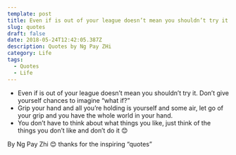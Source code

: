 ```yaml
---
template: post
title: Even if is out of your league doesn’t mean you shouldn’t try it.
slug: quotes
draft: false
date: 2018-05-24T12:42:05.387Z
description: Quotes by Ng Pay ZHi
category: Life
tags:
  - Quotes
  - Life
---
```

* Even if is out of your league doesn’t mean you shouldn’t try it. Don’t give yourself chances to imagine “what if?”
* Grip your hand and all you’re holding is yourself and some air, let go of your grip and you have the whole world in your hand.
* You don’t have to think about what things you like, just think of the things you don’t like and don’t do it 😊

By Ng Pay Zhi 😊 thanks for the inspiring “quotes”
